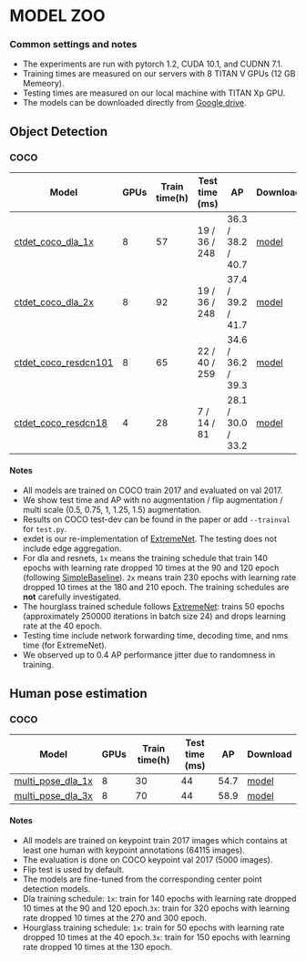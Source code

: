 # MODEL ZOO

### Common settings and notes

- The experiments are run with pytorch 1.2, CUDA 10.1, and CUDNN 7.1.
- Training times are measured on our servers with 8 TITAN V GPUs (12 GB Memeory).
- Testing times are measured on our local machine with TITAN Xp GPU. 
- The models can be downloaded directly from [Google drive]().

## Object Detection


### COCO

| Model                    | GPUs |Train time(h)| Test time (ms) |   AP               |  Download | 
|--------------------------|------|-------------|----------------|--------------------|-----------|
|[ctdet\_coco\_dla\_1x](../experiments/ctdet_coco_dla_1x.sh)  |   8  | 57          |  19 / 36 / 248 | 36.3 / 38.2 / 40.7 | [model](https://drive.google.com/open?id=1r89_KNXyDyvUp8NggduG9uKQTMU2DsK_) |
|[ctdet\_coco\_dla\_2x](../experiments/ctdet_coco_dla_2x.sh)  |   8  | 92          |  19 / 36 / 248 | 37.4 / 39.2 / 41.7 | [model](https://drive.google.com/open?id=1pl_-ael8wERdUREEnaIfqOV_VF2bEVRT) |
|[ctdet\_coco\_resdcn101](../experiments/ctdet_coco_resdcn101.sh)|   8  | 65          |  22 / 40 / 259 | 34.6 / 36.2 / 39.3 | [model](https://drive.google.com/open?id=1bTJCbAc1szA9lWU-fvVw52lqR3U2TTry) |
|[ctdet\_coco\_resdcn18](../experiments/ctdet_coco_resdcn18.sh) |   4  | 28          |  7 / 14 / 81   | 28.1 / 30.0 / 33.2 | [model](https://drive.google.com/open?id=1b-_sjq1Pe_dVxt5SeFmoadMfiPTPZqpz) |

#### Notes

- All models are trained on COCO train 2017 and evaluated on val 2017. 
- We show test time and AP with no augmentation / flip augmentation / multi scale (0.5, 0.75, 1, 1.25, 1.5) augmentation. 
- Results on COCO test-dev can be found in the paper or add `--trainval` for `test.py`. 
- exdet is our re-implementation of [ExtremeNet](https://github.com/xingyizhou/ExtremeNet). The testing does not include edge aggregation.
- For dla and resnets, `1x` means the training schedule that train 140 epochs with learning rate dropped 10 times at the 90 and 120 epoch (following [SimpleBaseline](https://github.com/Microsoft/human-pose-estimation.pytorch)). `2x` means train 230 epochs with learning rate dropped 10 times at the 180 and 210 epoch. The training schedules are **not** carefully investigated.
- The hourglass trained schedule follows [ExtremeNet](https://github.com/xingyizhou/ExtremeNet): trains 50 epochs (approximately 250000 iterations in batch size 24) and drops learning rate at the 40 epoch.
- Testing time include network forwarding time, decoding time, and nms time (for ExtremeNet).
- We observed up to 0.4 AP performance jitter due to randomness in training. 


## Human pose estimation

### COCO

| Model                    | GPUs |Train time(h)| Test time (ms) |   AP        |  Download | 
|--------------------------|------|-------------|----------------|-------------|-----------|
|[multi\_pose\_dla_1x](../experiments/multi_pose_dla_1x.sh)   |   8  |30           | 44             | 54.7        | [model](https://drive.google.com/open?id=1VeiRtuXfCbmhQNGV-XWL6elUzpuWN-4K) |
|[multi\_pose\_dla_3x](../experiments/multi_pose_dla_3x.sh)   |   8  |70           | 44             | 58.9        | [model](https://drive.google.com/open?id=1PO1Ax_GDtjiemEmDVD7oPWwqQkUu28PI) |

#### Notes
- All models are trained on keypoint train 2017 images which contains at least one human with keypoint annotations (64115 images).
- The evaluation is done on COCO keypoint val 2017 (5000 images).
- Flip test is used by default.
- The models are fine-tuned from the corresponding center point detection models.
- Dla training schedule: `1x`: train for 140 epochs with learning rate dropped 10 times at the 90 and 120 epoch.`3x`: train for 320 epochs with learning rate dropped 10 times at the 270 and 300 epoch.
- Hourglass training schedule: `1x`: train for 50 epochs with learning rate dropped 10 times at the 40 epoch.`3x`: train for 150 epochs with learning rate dropped 10 times at the 130 epoch.
